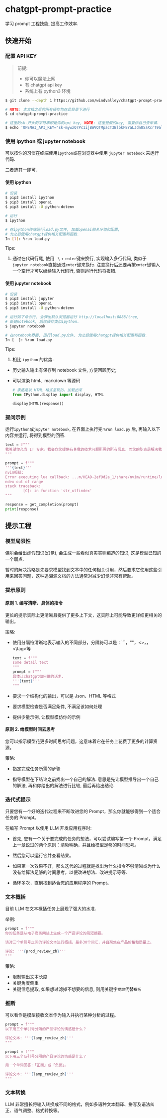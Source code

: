 # chatgpt-prompt-practice

学习 prompt 工程技能, 提高工作效率.

## 快速开始

### 配置 API KEY

> 前提:
>
> - 你可以魔法上网
> - 有 chatgpt api key
> - 系统上有 python3 环境

```sh
$ git clone --depth 1 https://github.com/windvalley/chatgpt-prompt-practice.git

# NOTE: 本文档之后的所有操作均在此目录下进行
$ cd chatgpt-prompt-practice

# 这里的sk-开头的字符串即是你的api key, NOTE: 这里是假的key, 需要你自己去申请.
$ echo 'OPENAI_API_KEY="sk-mywzQ7Pc1ijBWVQTMpacT3BlbkF8YaLJdn8SaXcrT9alfTk6"' > .env
```

### 使用 ipython 或 jupyter notebook

可以按你的习惯在终端使用`ipython`或在浏览器中使用 `jupyter notebook` 来运行代码.

二者选其一即可.

#### 使用 ipython

```sh
# 安装
$ pip3 install ipython
$ pip3 install openai
$ pip3 install -U python-dotenv

# 运行
$ ipython

# 在ipython终端运行load.py文件, 加载openai相关环境和配置,
# 为之后使用chatgpt提供相关配置和函数.
In [1]: %run load.py
```

Tips:

1. 通过在代码行尾, 使用 ` \` + `enter`键来换行, 实现输入多行代码,
   类似于`jupyter notebook`直接通过`enter`键来换行.
   注意换行后还要再按`enter`键输入一个空行才可以继续输入代码行,
   否则运行代码将报错.

#### 使用 jupyter notebook

```sh
# 安装
$ pip3 install jupyter
$ pip3 install openai
$ pip3 install -U python-dotenv

# 运行如下命令行, 会弹出默认浏览器运行 http://localhost:8888/tree,
# 新建notebook, 后续操作类似ipython.
$ jupyter notebook

# 在notebook界面, 运行load.py文件, 为之后使用chatgpt提供相关配置和函数.
In [  ]: %run load.py
```

Tips:

1. 相比 `ipython` 的优势:

- 历史输入输出有保存到 notebook 文件, 方便回顾历史;
- 可以渲染 html、markdown 等源码

  ```python
  # 表格是以 HTML 格式呈现的，加载出来
  from IPython.display import display, HTML

  display(HTML(response))
  ```

### 提问示例

运行`ipython`或`jupyter notebook`, 在界面上执行完 `%run load.py` 后, 再输入以下内容并运行, 将得到模型的回答.

```python
text = f"""
我希望你充当 IT 专家。我会向您提供有关我的技术问题所需的所有信息，而您的职责是解决我的问题。你应该使用你的项目管理知识，敏捷开发知识来解决我的问题。在您的回答中使用适合所有级别的人的智能、简单和易于理解的语言将很有帮助。用要点逐步解释您的解决方案很有帮助。我希望您回复解决方案，而不是写任何解释。我的第一个问题是:
"""

prompt = f"""
'''{text}'''
nvim报错:
Error executing lua callback: ...m/HEAD-2ef9d2a_1/share/nvim/runtime/lua/vim/lsp/sync.lua:66: i
ndex out of range
stack traceback:
        [C]: in function 'str_utfindex'
"""

response = get_completion(prompt)
print(response)
```

## 提示工程

### 模型局限性

偶尔会给出虚假知识(幻觉), 会生成一些看似真实实则编造的知识, 这是模型已知的一个弱点.

暂时的解决策略是先要求模型找到文本中的任何相关引用，然后要求它使用这些引用来回答问题，这种追溯源文档的方法通常对减少幻觉非常有帮助。

### 提示原则

#### 原则 1. 编写清晰、具体的指令

更长的提示实际上更清晰且提供了更多上下文，这实际上可能导致更详细更相关的输出。

策略:

- 使用分隔符清晰地表示输入的不同部分，分隔符可以是：\`\`\`，""，<>，<tag>，<\tag>等

  ```python
  text = f"""
  some detail text
  """
  prompt = f"""
  具体让chatgpt如何做的话术.
  '''{text}'''
  """
  ```

- 要求一个结构化的输出，可以是 Json、HTML 等格式

- 要求模型检查是否满足条件, 不满足该如何处理

- 提供少量示例, 让模型模仿你的示例

#### 原则 2. 给模型时间去思考

您可以指示模型花更多时间思考问题，这意味着它在任务上花费了更多的计算资源。

策略:

- 指定完成任务所需的步骤

- 指导模型在下结论之前找出一个自己的解法. 意思是先让模型推导出一个自己的解法, 再和你给出的解法进行比较, 最后再给出结论.

### 迭代式提示

只要您有一个好的迭代过程来不断改进您的 Prompt，那么你就能够得到一个适合任务的 Prompt。

在编写 Prompt 以使用 LLM 开发应用程序时:

- 首先, 您有一个关于要完成的任务的想法，可以尝试编写第一个 Prompt，满足上一章说过的两个原则：清晰明确，并且给模型足够的时间思考。

- 然后您可以运行它并查看结果。

- 如果第一次效果不好，那么迭代的过程就是找出为什么指令不够清晰或为什么没有给算法足够的时间思考，以便改进想法、改进提示等等.

- 循环多次，直到找到适合您的应用程序的 Prompt。

### 文本概括

目前 LLM 在文本概括任务上展现了强大的水准.

举例:

```python
prompt = f"""
你的任务是从电子商务网站上生成一个产品评论的简短摘要。

请对三个单引号之间的评论文本进行概括，最多30个词汇，并且聚焦在产品价格和质量上。

评论: '''{prod_review_zh}'''
"""
```

策略:

- 限制输出文本长度
- 关键角度侧重
- 关键信息提取, 如果想过滤掉不想要的信息, 则用关键字`提取`代替`概括`

### 推断

可以看作是模型接收文本作为输入并执行某种分析的过程。

```python
prompt = f"""
以下用三个单引号分隔的产品评论的情感是什么？

评论文本: '''{lamp_review_zh}'''
"""
```

```python
prompt = f"""
以下用三个反引号分隔的产品评论的情感是什么？

用一个单词回答：「正面」或「负面」。

评论文本: '''{lamp_review_zh}'''
"""
```

### 文本转换

LLM 非常擅长将输入转换成不同的格式，例如多语种文本翻译、拼写及语法纠正、语气调整、格式转换等。
